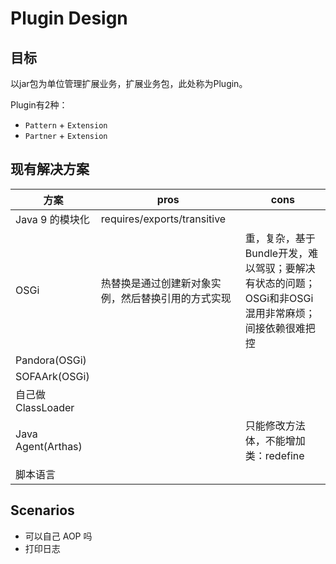 # Plugin Design

## 目标

以jar包为单位管理扩展业务，扩展业务包，此处称为Plugin。

Plugin有2种：
- `Pattern` + `Extension`
- `Partner` + `Extension`

## 现有解决方案

| 方案               | pros                                               | cons                                                         |
| ------------------ | -------------------------------------------------- | ------------------------------------------------------------ |
| Java 9 的模块化    | requires/exports/transitive                        |                                                              |
| OSGi               | 热替换是通过创建新对象实例，然后替换引用的方式实现 | 重，复杂，基于Bundle开发，难以驾驭；要解决有状态的问题；OSGi和非OSGi混用非常麻烦；间接依赖很难把控 |
| Pandora(OSGi)      |                                                    |                                                              |
| SOFAArk(OSGi)      |                                                    |                                                              |
| 自己做ClassLoader  |                                                    |                                                              |
| Java Agent(Arthas) |                                                    | 只能修改方法体，不能增加类：redefine                         |
| 脚本语言           |                                                    |                                                              |


## Scenarios

- 可以自己 AOP 吗
- 打印日志

